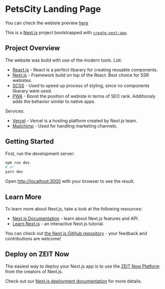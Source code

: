 # PetsCity Landing Page

You can check the webiste preview [here](https://pets-city-landing-page-jtlxsl81l.vercel.app/)

This is a [Next.js](https://nextjs.org/) project bootstrapped with [`create-next-app`](https://github.com/zeit/next.js/tree/canary/packages/create-next-app).

## Project Overview

The website was build with use of the modern tools. List:

-   [React.js](https://reactjs.org/) - React is a perfect libarary for creating reusable components.
-   [Next.js](https://nextjs.org/) - Framework build on top of the React. Best choice for SSR webistes.
-   [SCSS](https://sass-lang.com/) - Used to speed up process of styling, since no components libarary were used.
-   [PWA](https://web.dev/progressive-web-apps/) - Boost the position of webiste in terms of SEO rank. Additionaly adds the behavior similar to native apps.

Services:

-   [Vercel](https://vercel.com/) - Vercel is a hosting platform created by Next.js team.
-   [Mailchimp](https://mailchimp.com/) - Used for handling marketing channels.

## Getting Started

First, run the development server:

```bash
npm run dev
# or
yarn dev
```

Open [http://localhost:3000](http://localhost:3000) with your browser to see the result.

## Learn More

To learn more about Next.js, take a look at the following resources:

-   [Next.js Documentation](https://nextjs.org/docs) - learn about Next.js features and API.
-   [Learn Next.js](https://nextjs.org/learn) - an interactive Next.js tutorial.

You can check out [the Next.js GitHub repository](https://github.com/zeit/next.js/) - your feedback and contributions are welcome!

## Deploy on ZEIT Now

The easiest way to deploy your Next.js app is to use the [ZEIT Now Platform](https://zeit.co/import?utm_medium=default-template&filter=next.js&utm_source=create-next-app&utm_campaign=create-next-app-readme) from the creators of Next.js.

Check out our [Next.js deployment documentation](https://nextjs.org/docs/deployment) for more details.
